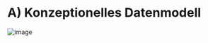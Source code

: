 # A) Konzeptionelles Datenmodell 

![image](https://github.com/user-attachments/assets/c3cd750d-644a-4bff-8f70-0d7f6f5c49fb)

[]()
